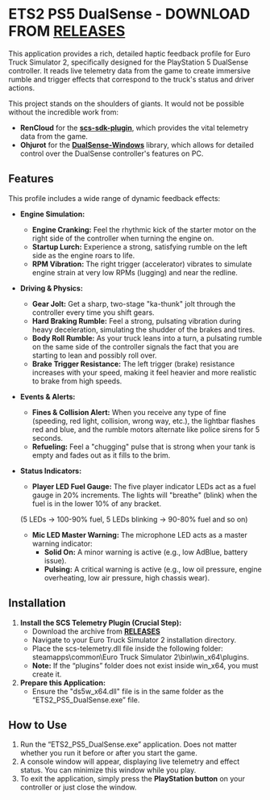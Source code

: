 # **ETS2 PS5 DualSense** - DOWNLOAD FROM [**RELEASES**](https://github.com/LikeARealG/ETS2_PS5_DualSense/releases/tag/v1.0) 

This application provides a rich, detailed haptic feedback profile for Euro Truck Simulator 2, specifically designed for the PlayStation 5 DualSense controller. It reads live telemetry data from the game to create immersive rumble and trigger effects that correspond to the truck's status and driver actions.


This project stands on the shoulders of giants. It would not be possible without the incredible work from:

* **RenCloud** for the [**scs-sdk-plugin**](https://github.com/RenCloud/scs-sdk-plugin), which provides the vital telemetry data from the game.  
* **Ohjurot** for the [**DualSense-Windows**](https://github.com/Ohjurot/DualSense-Windows) library, which allows for detailed control over the DualSense controller's features on PC.

## **Features**

This profile includes a wide range of dynamic feedback effects:

* **Engine Simulation:**  
  * **Engine Cranking:** Feel the rhythmic kick of the starter motor on the right side of the controller when turning the engine on.  
  * **Startup Lurch:** Experience a strong, satisfying rumble on the left side as the engine roars to life.  
  * **RPM Vibration:** The right trigger (accelerator) vibrates to simulate engine strain at very low RPMs (lugging) and near the redline.  
* **Driving & Physics:**  
  * **Gear Jolt:** Get a sharp, two-stage "ka-thunk" jolt through the controller every time you shift gears.  
  * **Hard Braking Rumble:** Feel a strong, pulsating vibration during heavy deceleration, simulating the shudder of the brakes and tires.  
  * **Body Roll Rumble:** As your truck leans into a turn, a pulsating rumble on the same side of the controller signals the fact that you are starting to lean and possibly roll over.  
  * **Brake Trigger Resistance:** The left trigger (brake) resistance increases with your speed, making it feel heavier and more realistic to brake from high speeds.  
* **Events & Alerts:**  
  * **Fines & Collision Alert:** When you receive any type of fine (speeding, red light, collision, wrong way, etc.), the lightbar flashes red and blue, and the rumble motors alternate like police sirens for 5 seconds.  
  * **Refueling:** Feel a "chugging" pulse that is strong when your tank is empty and fades out as it fills to the brim.  
* **Status Indicators:**  
  * **Player LED Fuel Gauge:** The five player indicator LEDs act as a fuel gauge in 20% increments. The lights will "breathe" (blink) when the fuel is in the lower 10% of any bracket.

  (5 LEDs \-\> 100-90% fuel, 5 LEDs blinking \-\> 90-80% fuel and so on)

  * **Mic LED Master Warning:** The microphone LED acts as a master warning indicator:  
    * **Solid On:** A minor warning is active (e.g., low AdBlue, battery issue).  
    * **Pulsing:** A critical warning is active (e.g., low oil pressure, engine overheating, low air pressure, high chassis wear).

## **Installation**

1. **Install the SCS Telemetry Plugin (Crucial Step):**  
   * Download the archive from [**RELEASES**](https://github.com/LikeARealG/ETS2_PS5_DualSense/releases/tag/v1.0) 
   * Navigate to your Euro Truck Simulator 2 installation directory.  
   * Place the scs-telemetry.dll file inside the following folder: steamapps\\common\\Euro Truck Simulator 2\\bin\\win\_x64\\plugins.  
   * **Note:** If the “plugins” folder does not exist inside win\_x64, you must create it.  
2. **Prepare this Application:**  
   * Ensure the "ds5w_x64.dll" file is in the same folder as the “ETS2_PS5_DualSense.exe” file.

## **How to Use**

1. Run the “ETS2\_PS5\_DualSense.exe” application. Does not matter whether you run it before or after you start the game.
2. A console window will appear, displaying live telemetry and effect status. You can minimize this window while you play.  
3. To exit the application, simply press the **PlayStation button** on your controller or just close the window.
